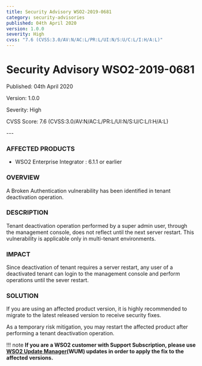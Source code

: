 ```yaml
---
title: Security Advisory WSO2-2019-0681
category: security-advisories
published: 04th April 2020
version: 1.0.0
severity: High
cvss: "7.6 (CVSS:3.0/AV:N/AC:L/PR:L/UI:N/S:U/C:L/I:H/A:L)"
---
```


# Security Advisory WSO2-2019-0681

<p class="doc-info">Published: 04th April 2020</p>
<p class="doc-info">Version: 1.0.0</p>
<p class="doc-info">Severity: High</p>
<p class="doc-info">CVSS Score: 7.6 (CVSS:3.0/AV:N/AC:L/PR:L/UI:N/S:U/C:L/I:H/A:L)</p>
---

### AFFECTED PRODUCTS
* WSO2 Enterprise Integrator : 6.1.1 or earlier


### OVERVIEW
A Broken Authentication vulnerability has been identified in tenant deactivation operation.


### DESCRIPTION
Tenant deactivation operation performed by a super admin user, through the management console, does not reflect until the next server restart. This vulnerability is applicable only in multi-tenant environments.


### IMPACT
Since deactivation of tenant requires a server restart, any user of a deactivated tenant can login to the management console and perform operations until the sever restart.


### SOLUTION
If you are using an affected product version, it is highly recommended to migrate to the latest released version to receive security fixes.

As a temporary risk mitigation, you may restart the affected product after performing a tenant deactivation operation.


!!! note
    **If you are a WSO2 customer with Support Subscription, please use [WSO2 Update Manager](https://wso2.com/updates/wum)(WUM) updates in order to apply the fix to the affected versions.**
